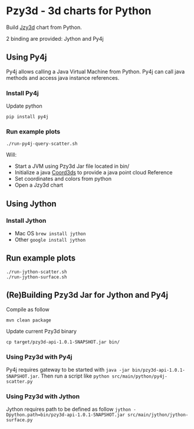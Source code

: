 # Pzy3d - 3d charts for Python

Build [Jzy3d](http://www.jzy3d.org) chart from Python.

2 binding are provided: Jython and Py4j

## Using Py4j

Py4j allows calling a Java Virtual Machine from Python. Py4j can call java methods and access java instance references.

### Install Py4j

Update python
```
pip install py4j
```

### Run example plots

```
./run-py4j-query-scatter.sh
```

Will:
* Start a JVM using Pzy3d Jar file located in bin/
* Initialize a java [Coord3ds](https://github.com/jzy3d/jzy3d-api/blob/master/jzy3d-api/src/api/org/jzy3d/maths/Coord3ds.java) to provide a java point cloud Reference
* Set coordinates and colors from python
* Open a Jzy3d chart


## Using Jython

### Install Jython

* Mac OS ```brew install jython```
* Other ```google install jython```


## Run example plots

```
./run-jython-scatter.sh
./run-jython-surface.sh
```

## (Re)Building Pzy3d Jar for Jython and Py4j

Compile as follow
```
mvn clean package
```

Update current Pzy3d binary
```
cp target/pzy3d-api-1.0.1-SNAPSHOT.jar bin/
```

### Using Pzy3d with Py4j
Py4j requires gateway to be started with ```java -jar bin/pzy3d-api-1.0.1-SNAPSHOT.jar```. Then run a script like ```python src/main/python/py4j-scatter.py```

### Using Pzy3d with Jython
Jython requires path to be defined as follow ```jython -Dpython.path=bin/pzy3d-api-1.0.1-SNAPSHOT.jar src/main/jython/jython-surface.py```
